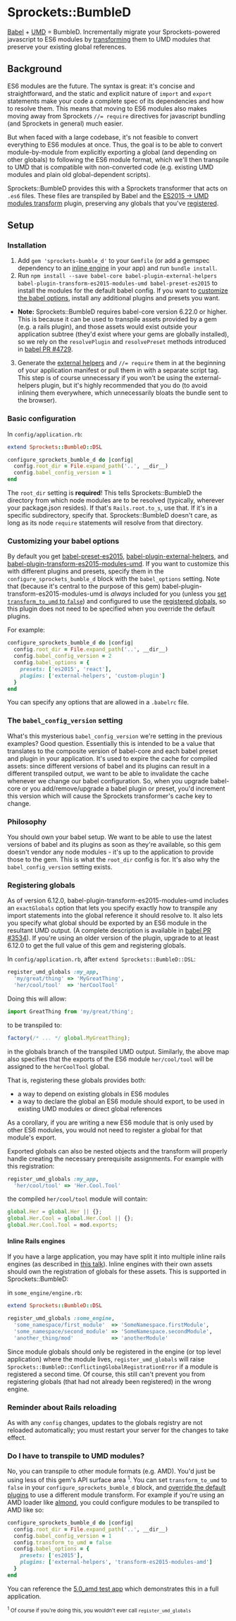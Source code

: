 # Sprockets::BumbleD

[Babel](https://babeljs.io) + [UMD](https://github.com/umdjs/umd) = BumbleD.
Incrementally migrate your Sprockets-powered javascript to ES6 modules by
[transforming](https://en.wikipedia.org/wiki/Bumblebee_(Transformers)) them
to UMD modules that preserve your existing global references.

## Background

ES6 modules are the future. The syntax is great: it's concise and
straightforward, and the static and explicit nature of `import` and `export`
statements make your code a complete spec of its dependencies and how to
resolve them. This means that moving to ES6 modules also makes moving away
from Sprockets `//= require` directives for javascript bundling (and Sprockets
in general) much easier.

But when faced with a large codebase, it's not feasible to convert everything
to ES6 modules at once. Thus, the goal is to be able to convert
module-by-module from explicitly exporting a global (and depending on other
globals) to following the ES6 module format, which we'll then transpile to UMD
that is compatible with non-converted code (e.g. existing UMD modules and
plain old global-dependent scripts).

Sprockets::BumbleD provides this with a Sprockets transformer that acts on
`.es6` files. These files are transpiled by Babel and the
[ES2015 -> UMD modules transform](https://github.com/babel/babel/tree/v6.12.0/packages/babel-plugin-transform-es2015-modules-umd)
plugin, preserving any globals that you've [registered](#registering-globals).

## Setup

### Installation

1. Add `gem 'sprockets-bumble_d'` to your `Gemfile` (or add a gemspec
dependency to an [inline engine](#inline-rails-engines) in your app) and
run `bundle install`.
2. Run `npm install --save babel-core babel-plugin-external-helpers babel-plugin-transform-es2015-modules-umd babel-preset-es2015`
to install the modules for the default babel config. If you want to
[customize the babel options](#customizing-your-babel-options), install any
additional plugins and presets you want.
  - **Note:** Sprockets::BumbleD requires babel-core version 6.22.0 or higher.
    This is because it can be used to transpile assets provided by a gem (e.g.
    a rails plugin), and those assets would exist outside your application
    subtree (they'd exist where your gems are globally installed), so we rely
    on the `resolvePlugin` and `resolvePreset` methods introduced in [babel PR #4729](https://github.com/babel/babel/pull/4729).
3. Generate the [external helpers](https://babeljs.io/docs/plugins/external-helpers/)
and `//= require` them in at the beginning of your application manifest or
pull them in with a separate script tag. This step is of course unnecessary if
you won't be using the external-helpers plugin, but it's highly recommended
that you do (to avoid inlining them everywhere, which unnecessarily bloats the
bundle sent to the browser).

### Basic configuration

In `config/application.rb`:
```ruby
extend Sprockets::BumbleD::DSL

configure_sprockets_bumble_d do |config|
  config.root_dir = File.expand_path('..', __dir__)
  config.babel_config_version = 1
end
```

The `root_dir` setting is **required**! This tells Sprockets::BumbleD the
directory from which node modules are to be resolved (typically, wherever your
package.json resides). If that's `Rails.root.to_s`, use that. If it's in a
specific subdirectory, specify that. Sprockets::BumbleD doesn't care, as long
as its node `require` statements will resolve from that directory.

### Customizing your babel options

By default you get
[babel-preset-es2015](https://babeljs.io/docs/plugins/preset-es2015/),
[babel-plugin-external-helpers](https://babeljs.io/docs/plugins/external-helpers/),
and
[babel-plugin-transform-es2015-modules-umd](https://babeljs.io/docs/plugins/transform-es2015-modules-umd/).
If you want to customize this with different plugins and presets, specify them
in the `configure_sprockets_bumble_d` block with the `babel_options` setting.
Note that (because it's central to the purpose of this gem)
babel-plugin-transform-es2015-modules-umd is _always_ included for you (unless
you [set `transform_to_umd` to `false`](#do-i-have-to-transpile-to-umd-modules))
and configured to use the [registered globals](#registering-globals), so this
plugin does not need to be specified when you override the default plugins.

For example:
```ruby
configure_sprockets_bumble_d do |config|
  config.root_dir = File.expand_path('..', __dir__)
  config.babel_config_version = 2
  config.babel_options = {
    presets: ['es2015', 'react'],
    plugins: ['external-helpers', 'custom-plugin']
  }
end
```

You can specify any options that are allowed in a `.babelrc` file.

### The `babel_config_version` setting

What's this mysterious `babel_config_version` we're setting in the previous
examples? Good question. Essentially this is intended to be a value that
translates to the composite version of babel-core and each babel preset
and plugin in your application. It's used to expire the cache for compiled
assets: since different versions of babel and its plugins can result in a
different transpiled output, we want to be able to invalidate the cache
whenever we change our babel configuration. So, when you upgrade babel-core
or you add/remove/upgrade a babel plugin or preset, you'd increment this
version which will cause the Sprockets transformer's cache key to change.

### Philosophy

You should own your babel setup. We want to be able to use the latest versions
of babel and its plugins as soon as they're available, so this gem doesn't
vendor any node modules - it's up to the application to provide those to the
gem. This is what the `root_dir` config is for. It's also why the
`babel_config_version` setting exists.

### Registering globals

As of version 6.12.0, babel-plugin-transform-es2015-modules-umd includes an
`exactGlobals` option that lets you specify exactly how to transpile any import
statements into the global reference it should resolve to. It also lets you
specify what global should be exported by an ES6 module in the resultant UMD
output. (A complete description is available in
[babel PR #3534](https://github.com/babel/babel/pull/3534)). If you're using an older
version of the plugin, upgrade to at least 6.12.0 to get the full value of this
gem and registering globals.

In `config/application.rb`, after `extend Sprockets::BumbleD::DSL`:
```ruby
register_umd_globals :my_app,
  'my/great/thing' => 'MyGreatThing',
  'her/cool/tool'  => 'herCoolTool'
```

Doing this will allow:
```js
import GreatThing from 'my/great/thing';
```
to be transpiled to:
```js
factory(/* ... */ global.MyGreatThing);
```
in the globals branch of the transpiled UMD output. Similarly, the above map
also specifies that the exports of the ES6 module `her/cool/tool` will be
assigned to the `herCoolTool` global.

That is, registering these globals provides both:
- a way to depend on existing globals in ES6 modules
- a way to declare the global an ES6 module should export, to be used in
existing UMD modules or direct global references

As a corollary, if you are writing a new ES6 module that is only used by other
ES6 modules, you would not need to register a global for that module's export.

Exported globals can also be nested objects and the transform will properly
handle creating the necessary prerequisite assignments. For example with this
registration:
```ruby
register_umd_globals :my_app,
  'her/cool/tool' => 'Her.Cool.Tool'
```
the compiled `her/cool/tool` module will contain:
```js
global.Her = global.Her || {};
global.Her.Cool = global.Her.Cool || {};
global.Her.Cool.Tool = mod.exports;
```

#### Inline Rails engines

If you have a large application, you may have split it into multiple inline
rails engines (as described
in [this talk](https://www.youtube.com/watch?v=-54SDanDC00)). Inline engines
with their own assets should own the registration of globals for these assets.
This is supported in Sprockets::BumbleD:

in `some_engine/engine.rb`:
```ruby
extend Sprockets::BumbleD::DSL

register_umd_globals :some_engine,
  'some_namespace/first_module'  => 'SomeNamespace.firstModule',
  'some_namespace/second_module' => 'SomeNamespace.secondModule',
  'another_thing/mod'            => 'anotherModule'
```

Since module globals should only be registered in the engine (or top level
application) where the module lives, `register_umd_globals` will raise
`Sprockets::BumbleD::ConflictingGlobalRegistrationError` if a module is
registered a second time. Of course, this still can't prevent you from
registering globals (that had not already been registered) in the wrong engine.

### Reminder about Rails reloading

As with any `config` changes, updates to the globals registry are not
reloaded automatically; you must restart your server for the changes to take
effect.

### Do I have to transpile to UMD modules?

No, you can transpile to other module formats (e.g. AMD). You'd just be using
less of this gem's API surface area <sup>1</sup>. You can set `transform_to_umd` to
`false` in your `configure_sprockets_bumble_d` block, and
[override the default plugins](#customizing-your-babel-options) to use a
different module transform. For example if you're using an AMD loader like
[almond](https://github.com/requirejs/almond), you could configure modules to
be transpiled to AMD like so:

```rb
configure_sprockets_bumble_d do |config|
  config.root_dir = File.expand_path('..', __dir__)
  config.babel_config_version = 1
  config.transform_to_umd = false
  config.babel_options = {
    presets: ['es2015'],
    plugins: ['external-helpers', 'transform-es2015-modules-amd']
  }
end
```

You can reference the [5.0_amd test app](./test/test_apps/5.0_amd) which
demonstrates this in a full application.

<sup><sup>1</sup> Of course if you're doing this, you wouldn't ever call
`register_umd_globals`</sup>
